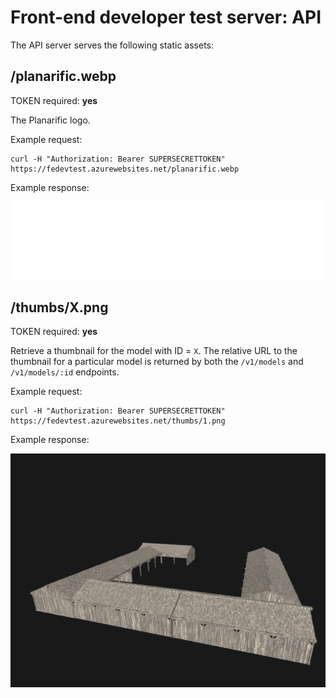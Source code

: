 # Front-end developer test server: API

The API server serves the following static assets:

## /planarific.webp


TOKEN required: **yes**

The Planarific logo.

Example request:

```
curl -H "Authorization: Bearer SUPERSECRETTOKEN" https://fedevtest.azurewebsites.net/planarific.webp
```

Example response:

![Planarific logo](../dist/planarific.webp)

## /thumbs/X.png

TOKEN required: **yes**

Retrieve a thumbnail for the model with ID = `X`. The relative URL to the thumbnail for a particular model is returned by both the `/v1/models` and `/v1/models/:id` endpoints.

Example request:

```
curl -H "Authorization: Bearer SUPERSECRETTOKEN" https://fedevtest.azurewebsites.net/thumbs/1.png
```

Example response:

![Model thumbnail](../dist/thumbs/1.png)
